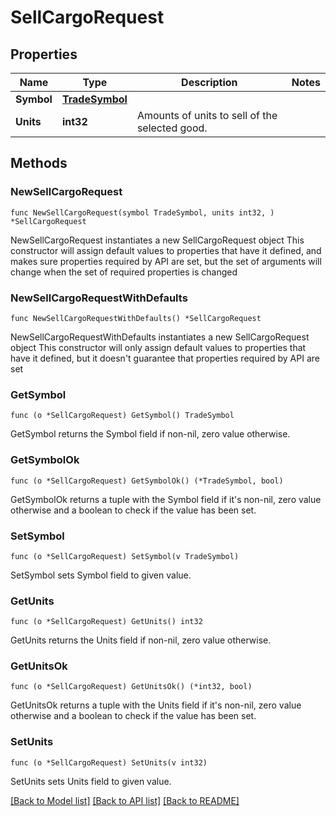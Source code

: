 # SellCargoRequest

## Properties

Name | Type | Description | Notes
------------ | ------------- | ------------- | -------------
**Symbol** | [**TradeSymbol**](TradeSymbol.md) |  | 
**Units** | **int32** | Amounts of units to sell of the selected good. | 

## Methods

### NewSellCargoRequest

`func NewSellCargoRequest(symbol TradeSymbol, units int32, ) *SellCargoRequest`

NewSellCargoRequest instantiates a new SellCargoRequest object
This constructor will assign default values to properties that have it defined,
and makes sure properties required by API are set, but the set of arguments
will change when the set of required properties is changed

### NewSellCargoRequestWithDefaults

`func NewSellCargoRequestWithDefaults() *SellCargoRequest`

NewSellCargoRequestWithDefaults instantiates a new SellCargoRequest object
This constructor will only assign default values to properties that have it defined,
but it doesn't guarantee that properties required by API are set

### GetSymbol

`func (o *SellCargoRequest) GetSymbol() TradeSymbol`

GetSymbol returns the Symbol field if non-nil, zero value otherwise.

### GetSymbolOk

`func (o *SellCargoRequest) GetSymbolOk() (*TradeSymbol, bool)`

GetSymbolOk returns a tuple with the Symbol field if it's non-nil, zero value otherwise
and a boolean to check if the value has been set.

### SetSymbol

`func (o *SellCargoRequest) SetSymbol(v TradeSymbol)`

SetSymbol sets Symbol field to given value.


### GetUnits

`func (o *SellCargoRequest) GetUnits() int32`

GetUnits returns the Units field if non-nil, zero value otherwise.

### GetUnitsOk

`func (o *SellCargoRequest) GetUnitsOk() (*int32, bool)`

GetUnitsOk returns a tuple with the Units field if it's non-nil, zero value otherwise
and a boolean to check if the value has been set.

### SetUnits

`func (o *SellCargoRequest) SetUnits(v int32)`

SetUnits sets Units field to given value.



[[Back to Model list]](../README.md#documentation-for-models) [[Back to API list]](../README.md#documentation-for-api-endpoints) [[Back to README]](../README.md)


